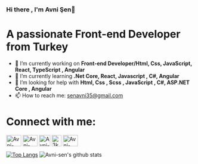 ### Hi there , I'm Avni Şen👋 


#  A passionate Front-end Developer from Turkey

- 🔭 I’m currently working on <strong>Front-end Developer/Html, Css, JavaScript, React, TypeScript , Angular </strong>
- 🌱 I’m currently learning <strong>.Net Core, React, Javascript , C#, Angular</strong>
- 🤔 I’m looking for help with <strong> Html, Css , Scss , JavaScript , C#, ASP.NET Core , Angular</strong>
- 📫 How to reach me: <a href="mailto:senavni35@gmail.com" rel="_BLANK">senavni35@gmail.com</a>


# Connect with me:

<p align="left" dir="auto">
<a href="https://www.linkedin.com/in/avnisen415b1b18b" rel="nofollow"><img align="center" src="https://raw.githubusercontent.com/rahuldkjain/github-profile-readme-generator/master/src/images/icons/Social/linked-in-alt.svg" alt="Avni-sen" height="30" width="40" style="max-width: 100%;"></a>
<a href="https://www.hackerrank.com/senavni35" rel="nofollow"><img align="center" src="https://raw.githubusercontent.com/rahuldkjain/github-profile-readme-generator/master/src/images/icons/Social/hackerrank.svg" alt="Avni-sen" height="30" width="40" style="max-width: 100%;"></a>
  <a href="https://www.instagram.com/avni.kaan" rel="nofollow"><img align="center" src="https://camo.githubusercontent.com/c5c19c5a327e7adb30fe7f40b2a4e30433355e27dd48fb0393bc589412c25496/68747470733a2f2f75706c6f61642e77696b696d656469612e6f72672f77696b6970656469612f636f6d6d6f6e732f7468756d622f652f65372f496e7374616772616d5f6c6f676f5f323031362e7376672f3132303070782d496e7374616772616d5f6c6f676f5f323031362e7376672e706e67" alt="Avni-sen" height="30" width="30" data-canonical-src="https://upload.wikimedia.org/wikipedia/commons/thumb/e/e7/Instagram_logo_2016.svg/1200px-Instagram_logo_2016.svg.png" style="max-width: 100%;"></a>
  <a href="https://discord.com/channels/@me" rel="nofollow"><img align="center" src="https://camo.githubusercontent.com/d1f2b3bc758a781be6e5c2547178fd15af6f2427dfc0d719d41fe04b7506b996/68747470733a2f2f7365656b6c6f676f2e636f6d2f696d616765732f442f646973636f72642d6c6f676f2d313334453134383635372d7365656b6c6f676f2e636f6d2e706e67" alt="3kGnYm6" height="30" width="26" data-canonical-src="https://seeklogo.com/images/D/discord-logo-134E148657-seeklogo.com.png" style="max-width: 100%;"></a>
<a href="https://app.patika.dev/Avni-sen" rel="nofollow"><img align="center" src="https://global-uploads.webflow.com/6097e0eca1e87557da031fef/609859a191abe5d64b17fed3_Patika%20logo-p-500.png" alt="Avni-sen" height="30" width="40" style="max-width: 100%;"></a>
</p>

[![Top Langs](https://github-readme-stats.vercel.app/api/top-langs/?username=Avni-sen&layout=compact)](https://github.com/anuraghazra/github-readme-stats)
![Avni-sen's github stats](https://github-readme-stats.vercel.app/api?username=Avni-sen&show_icons=true&theme=radical)

